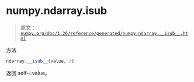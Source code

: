 # numpy.ndarray.__isub__

> 原文：[`numpy.org/doc/1.26/reference/generated/numpy.ndarray.__isub__.html`](https://numpy.org/doc/1.26/reference/generated/numpy.ndarray.__isub__.html)

方法

```py
ndarray.__isub__(value, /)
```

返回 self-=value。
